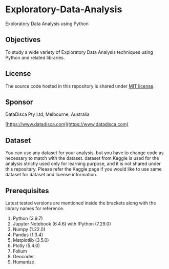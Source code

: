 # Exploratory-Data-Analysis
Exploratory Data Analysis using Python

## Objectives

To study a wide variety of Exploratory Data Analysis techniques using Python and related libraries.

## License

The source code hosted in this repository is shared under [MIT license](LICENSE).

## Sponsor

DataDisca Pty Ltd, Melbourne, Australia

[https://www.datadisca.com](https://www.datadisca.com)

## Dataset

You can use any dataset for your analysis, but you have to change code as necessary to match with the dataset.
dataset from Kaggle is used for the analysis strictly used only for learning purpose, and it is not shared under this repositary. 
Please refer the Kaggle page if you would like to use same dataset for dataset and license information.

## Prerequisites

Latest tested versions are mentioned inside the brackets along with the library names for reference.

1. Python (3.9.7)
2. Jupyter Notebook (6.4.6) with IPython (7.29.0)
5. Numpy (1.22.0)
6. Pandas (1.3.4)
8. Matplotlib  (3.5.0)
11. Plotly (5.4.0)
12. Folium
13. Geocoder
14. Humanize
